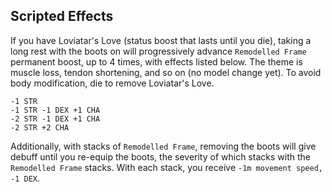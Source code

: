## Scripted Effects
If you have Loviatar's Love (status boost that lasts until you die), taking a long rest with the boots on will progressively advance `Remodelled Frame` permanent boost, up to 4 times, with effects listed below. The theme is muscle loss, tendon shortening, and so on (no model change yet).
To avoid body modification, die to remove Loviatar's Love.
```
-1 STR
-1 STR -1 DEX +1 CHA
-2 STR -1 DEX +1 CHA
-2 STR +2 CHA
```

Additionally, with stacks of `Remodelled Frame`, removing the boots will give debuff until you re-equip the boots, the severity of which stacks with the `Remodelled Frame` stacks.
With each stack, you receive `-1m movement speed, -1 DEX`.